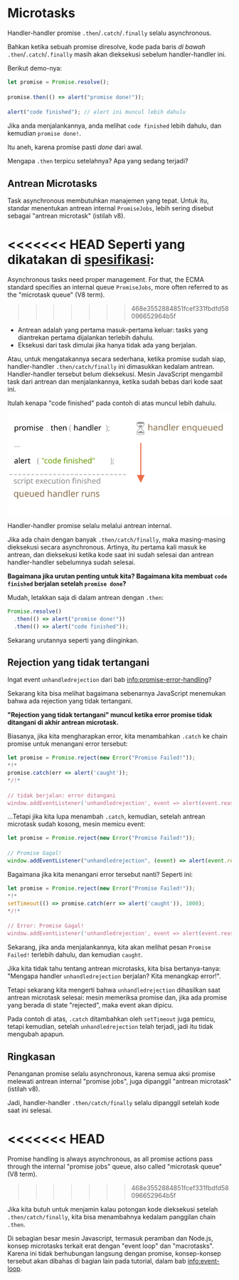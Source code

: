 # Microtasks

Handler-handler promise `.then`/`.catch`/`.finally` selalu asynchronous.

Bahkan ketika sebuah promise diresolve, kode pada baris _di bawah_ `.then`/`.catch`/`.finally` masih akan dieksekusi sebelum handler-handler ini.

Berikut demo-nya:

```js run
let promise = Promise.resolve();

promise.then(() => alert("promise done!"));

alert("code finished"); // alert ini muncul lebih dahulu
```

Jika anda menjalankannya, anda melihat `code finished` lebih dahulu, dan kemudian `promise done!`.

Itu aneh, karena promise pasti _done_ dari awal.

Mengapa `.then` terpicu setelahnya? Apa yang sedang terjadi?

## Antrean Microtasks


Task asynchronous membutuhkan manajemen yang tepat. Untuk itu, standar menentukan antrean internal `PromiseJobs`, lebih sering disebut sebagai "antrean microtask" (istilah v8).

<<<<<<< HEAD
Seperti yang dikatakan di [spesifikasi](https://tc39.github.io/ecma262/#sec-jobs-and-job-queues):
=======
Asynchronous tasks need proper management. For that, the ECMA standard specifies an internal queue `PromiseJobs`, more often referred to as the "microtask queue" (V8 term).
>>>>>>> 468e3552884851fcef331fbdfd58096652964b5f

- Antrean adalah yang pertama masuk-pertama keluar: tasks yang diantrekan pertama dijalankan terlebih dahulu.
- Eksekusi dari task dimulai jika hanya tidak ada yang berjalan.


Atau, untuk mengatakannya secara sederhana, ketika promise sudah siap, handler-handler `.then/catch/finally` ini dimasukkan kedalam antrean. Handler-handler tersebut belum dieksekusi. Mesin JavaScript mengambil task dari antrean dan menjalankannya, ketika sudah bebas dari kode saat ini.

Itulah kenapa "code finished" pada contoh di atas muncul lebih dahulu.

![](promiseQueue.svg)


Handler-handler promise selalu melalui antrean internal.

Jika ada chain dengan banyak `.then/catch/finally`, maka masing-masing dieksekusi secara asynchronous. Artinya, itu pertama kali masuk ke antrean, dan dieksekusi ketika kode saat ini sudah selesai dan antrean handler-handler sebelumnya sudah selesai.

**Bagaimana jika urutan penting untuk kita? Bagaimana kita membuat `code finished` berjalan setelah `promise done`?**


Mudah, letakkan saja di dalam antrean dengan `.then`:

```js run
Promise.resolve()
  .then(() => alert("promise done!"))
  .then(() => alert("code finished"));
```

Sekarang urutannya seperti yang diinginkan.

## Rejection yang tidak tertangani

Ingat event `unhandledrejection` dari bab <info:promise-error-handling>?

Sekarang kita bisa melihat bagaimana sebenarnya JavaScript menemukan bahwa ada rejection yang tidak tertangani.

**"Rejection yang tidak tertangani" muncul ketika error promise tidak ditangani di akhir antrean microtask.**

Biasanya, jika kita mengharapkan error, kita menambahkan `.catch` ke chain promise untuk menangani error tersebut:

```js run
let promise = Promise.reject(new Error("Promise Failed!"));
*!*
promise.catch(err => alert('caught'));
*/!*

// tidak berjalan: error ditangani
window.addEventListener('unhandledrejection', event => alert(event.reason));
```


...Tetapi jika kita lupa menambah `.catch`, kemudian, setelah antrean microtask sudah kosong, mesin memicu event:


```js run
let promise = Promise.reject(new Error("Promise Failed!"));

// Promise Gagal!
window.addEventListener("unhandledrejection", (event) => alert(event.reason));
```

Bagaimana jika kita menangani error tersebut nanti? Seperti ini:

```js run
let promise = Promise.reject(new Error("Promise Failed!"));
*!*
setTimeout(() => promise.catch(err => alert('caught')), 1000);
*/!*

// Error: Promise Gagal!
window.addEventListener('unhandledrejection', event => alert(event.reason));
```


Sekarang, jika anda menjalankannya, kita akan melihat pesan `Promise Failed!` terlebih dahulu, dan kemudian `caught`.

Jika kita tidak tahu tentang antrean microtasks, kita bisa bertanya-tanya: "Mengapa handler `unhandledrejection` berjalan? Kita menangkap error!".

Tetapi sekarang kita mengerti bahwa `unhandledrejection` dihasilkan saat antrean microtask selesai: mesin memeriksa promise dan, jika ada promise yang berada di state "rejected", maka event akan dipicu.

Pada contoh di atas, `.catch` ditambahkan oleh `setTimeout` juga pemicu, tetapi kemudian, setelah `unhandledrejection` telah terjadi, jadi itu tidak mengubah apapun.


## Ringkasan

Penanganan promise selalu asynchronous, karena semua aksi promise melewati antrean internal "promise jobs", juga dipanggil "antrean microtask" (istilah v8).

Jadi, handler-handler `.then/catch/finally` selalu dipanggil setelah kode saat ini selesai.

<<<<<<< HEAD
=======
Promise handling is always asynchronous, as all promise actions pass through the internal "promise jobs" queue, also called "microtask queue" (V8 term).
>>>>>>> 468e3552884851fcef331fbdfd58096652964b5f

Jika kita butuh untuk menjamin kalau potongan kode dieksekusi setelah `.then/catch/finally`, kita bisa menambahnya kedalam panggilan chain `.then`.


Di sebagian besar mesin Javascript, termasuk peramban dan Node.js, konsep microtasks terkait erat dengan "event loop" dan "macrotasks". Karena ini tidak berhubungan langsung dengan promise, konsep-konsep tersebut akan dibahas di bagian lain pada tutorial, dalam bab <info:event-loop>.
